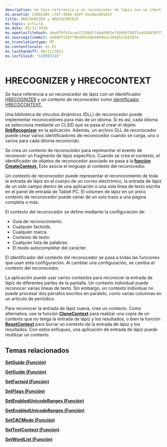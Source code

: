 ```yaml
---
description: Se hace referencia a un reconocedor de lápiz con un identificador HRECOGNIZER y un contexto de reconocedor como identificador HRECOCONTEXT. Una biblioteca de vínculos dinámicos (DLL) de reconocedor puede implementar reconocedores para más de un idioma.
ms.assetid: 23002d02-cf8f-489b-a50f-4a18ac091825
title: HRECOGNIZER y HRECOCONTEXT
ms.topic: article
ms.date: 05/31/2018
ms.openlocfilehash: 4ea6f9f4facae72186d1faba09b3e7d9d667983fea92b8397f53d5896d7de298
ms.sourcegitcommit: e6600f550f79bddfe58bd4696ac50dd52cb03d7e
ms.translationtype: MT
ms.contentlocale: es-ES
ms.lasthandoff: 08/11/2021
ms.locfileid: "119597215"
---
```

# <a name="hrecognizer-and-hrecocontext"></a>HRECOGNIZER y HRECOCONTEXT

Se hace referencia a un reconocedor de lápiz con un identificador [HRECOGNIZER](hrecognizer-handle.md) y un contexto de reconocedor como [identificador HRECOCONTEXT.](hrecocontext-handle.md)

Una biblioteca de vínculos dinámicos (DLL) de reconocedor puede implementar reconocedores para más de un idioma. Si es así, cada idioma se selecciona mediante un CLSID que se pasa al crear el objeto [**IInkRecognizer**](/windows/desktop/api/msinkaut/nn-msinkaut-iinkrecognizer) en la aplicación. Además, un archivo DLL de reconocedor puede crear varios identificadores de reconocedor cuando se carga, uno o varios para cada idioma reconocido.

Se crea un contexto de reconocedor para representar el evento de reconocer un fragmento de lápiz específico. Cuando se crea el contexto, el identificador de objetos de reconocedor asociado se pasa a la [**función CreateContext.**](/windows/desktop/api/recapis/nf-recapis-createcontext) Esto asocia el lenguaje al contexto del reconocedor.

Un contexto de reconocedor puede representar el reconocimiento de toda la entrada de lápiz en el cuerpo de un correo electrónico, la entrada de lápiz de un solo campo dentro de una aplicación o una sola línea de texto escrita en el panel de entrada de Tablet PC. El volumen de lápiz en un único contexto de reconocedor puede variar de un solo trazo a una página completa o más.

El contexto del reconocedor se define mediante la configuración de:

-   Guía de reconocimiento.
-   Cualquier factoids.
-   Cualquier marca.
-   Contexto de texto.
-   Cualquier lista de palabras.
-   El modo autocompletar del carácter.

El identificador del contexto del reconocedor se pasa a todas las funciones que usan esta configuración. Al cambiar una configuración, se cambia el contexto del reconocedor.

La aplicación puede usar varios contextos para reconocer la entrada de lápiz de diferentes partes de la pantalla. Un contexto individual puede reconocer varias líneas de texto. Sin embargo, un contexto individual no puede procesar dos párrafos escritos en paralelo, como varias columnas en un artículo de periódico.

Para reconocer la entrada de lápiz nueva, cree un contexto. Como alternativa, use la función [**CloneContext**](/windows/desktop/api/recapis/nf-recapis-clonecontext) para realizar una copia de un contexto que no tenga la entrada de lápiz y los resultados, o bien la función [**ResetContext**](/windows/desktop/api/recapis/nf-recapis-resetcontext) para borrar un contexto de la entrada de lápiz y los resultados. Con estos enfoques, una aplicación de entrada de lápiz puede reutilizar un contexto.

## <a name="related-topics"></a>Temas relacionados

<dl> <dt>

[**SetGuide (Función)**](/windows/desktop/api/recapis/nf-recapis-setguide)
</dt> <dt>

[**GetGuide (Función)**](/windows/desktop/api/recapis/nf-recapis-getguide)
</dt> <dt>

[**SetFactoid (Función)**](/windows/desktop/api/recapis/nf-recapis-setfactoid)
</dt> <dt>

[**SetFlags (Función)**](/windows/desktop/api/recapis/nf-recapis-setflags)
</dt> <dt>

[**SetEnabledUnicodeRanges (Función)**](/windows/desktop/api/recapis/nf-recapis-setenabledunicoderanges)
</dt> <dt>

[**GetEnabledUnicodeRanges (Función)**](/windows/desktop/api/recapis/nf-recapis-getenabledunicoderanges)
</dt> <dt>

[**SetCACMode (Función)**](/windows/desktop/api/recapis/nf-recapis-setcacmode)
</dt> <dt>

[**SetTextContext (Función)**](/windows/desktop/api/recapis/nf-recapis-settextcontext)
</dt> <dt>

[**SetWordList (Función)**](/windows/desktop/api/recapis/nf-recapis-setwordlist)
</dt> </dl>

 

 



